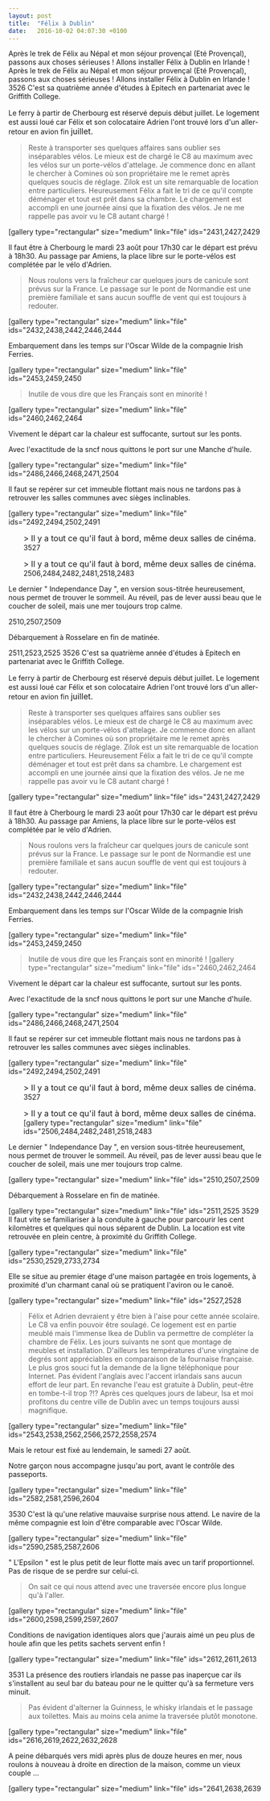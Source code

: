 ```yaml
---
layout: post
title:  "Félix à Dublin"
date:   2016-10-02 04:07:30 +0100
---
```

Après le trek de Félix au Népal et mon séjour provençal (Eté Provençal), passons aux choses sérieuses ! Allons installer Félix à Dublin en Irlande !
Après le trek de Félix au Népal et mon séjour provençal (Eté Provençal), passons aux choses sérieuses ! Allons installer Félix à Dublin en Irlande !
3526
C'est sa quatrième année d'études à Epitech en partenariat avec le Griffith College.

Le ferry à partir de Cherbourg est réservé depuis début juillet.
Le loge<span style="font-size: 12pt;">men</span>t est aussi loué car Félix et son colocataire Adrien l'ont trouvé lors d'un aller-retour en avion fin <span style="font-size: 12pt;">juillet.</span>
> Reste à transporter ses quelques affaires sans oublier ses inséparables vélos.
Le mieux est de chargé le C8 au maximum avec les vélos sur un porte-vélos d'attelage.
Je commence donc en allant le chercher à Comines où son propriétaire me le remet après quelques soucis de réglage.
Zilok est un site remarquable de location entre particuliers.
Heureusement Félix a fait le tri de ce qu'il compte déménager et tout est prêt dans sa chambre.
> Le chargement est accompli en une journée ainsi que la fixation des vélos.
Je ne me rappelle pas avoir vu le C8 autant chargé !

[gallery type="rectangular" size="medium" link="file" ids="2431,2427,2429

Il faut être à Cherbourg le mardi 23 août pour 17h30 car le départ est prévu à 18h30.
Au passage par Amiens, la place libre sur le porte-vélos est complétée par le vélo d'Adrien.
> Nous roulons vers la fraîcheur car quelques jours de canicule sont prévus sur la France.
Le passage sur le pont de Normandie est une première familiale et sans aucun souffle de vent qui est toujours à redouter.

[gallery type="rectangular" size="medium" link="file" ids="2432,2438,2442,2446,2444

Embarquement dans les temps sur l'Oscar Wilde de la compagnie Irish Ferries.

[gallery type="rectangular" size="medium" link="file" ids="2453,2459,2450
<blockquote>Inutile de vous dire que les Français sont en minorité !</blockquote>
[gallery type="rectangular" size="medium" link="file" ids="2460,2462,2464

Vivement le départ car la chaleur est suffocante, surtout sur les ponts.

Avec l'exactitude de la sncf nous quittons le port sur une Manche d'huile.

[gallery type="rectangular" size="medium" link="file" ids="2486,2466,2468,2471,2504

Il faut se repérer sur cet immeuble flottant mais nous ne tardons pas à retrouver les salles communes avec sièges inclinables.

[gallery type="rectangular" size="medium" link="file" ids="2492,2494,2502,2491
<p style="padding-left: 30px;"><span style="font-size: 12pt;">> Il y a tout ce qu'il faut à bord, même deux salles de cinéma.</span>
3527
<p style="padding-left: 30px;"><span style="font-size: 12pt;">> Il y a tout ce qu'il faut à bord, même deux salles de cinéma.</span>
2506,2484,2482,2481,2518,2483

Le dernier " Independance Day ", en version sous-titrée heureusement, nous permet de trouver le sommeil.
Au réveil, pas de lever aussi beau que le coucher de soleil, mais une mer toujours trop calme.

2510,2507,2509

Débarquement à Rosselare en fin de matinée.

2511,2523,2525
3526
C'est sa quatrième année d'études à Epitech en partenariat avec le Griffith College.

Le ferry à partir de Cherbourg est réservé depuis début juillet.
Le loge<span style="font-size: 12pt;">men</span>t est aussi loué car Félix et son colocataire Adrien l'ont trouvé lors d'un aller-retour en avion fin <span style="font-size: 12pt;">juillet.</span>
> Reste à transporter ses quelques affaires sans oublier ses inséparables vélos.
Le mieux est de chargé le C8 au maximum avec les vélos sur un porte-vélos d'attelage.
Je commence donc en allant le chercher à Comines où son propriétaire me le remet après quelques soucis de réglage.
Zilok est un site remarquable de location entre particuliers.
Heureusement Félix a fait le tri de ce qu'il compte déménager et tout est prêt dans sa chambre.
> Le chargement est accompli en une journée ainsi que la fixation des vélos.
Je ne me rappelle pas avoir vu le C8 autant chargé !

[gallery type="rectangular" size="medium" link="file" ids="2431,2427,2429

Il faut être à Cherbourg le mardi 23 août pour 17h30 car le départ est prévu à 18h30.
Au passage par Amiens, la place libre sur le porte-vélos est complétée par le vélo d'Adrien.
> Nous roulons vers la fraîcheur car quelques jours de canicule sont prévus sur la France.
Le passage sur le pont de Normandie est une première familiale et sans aucun souffle de vent qui est toujours à redouter.

[gallery type="rectangular" size="medium" link="file" ids="2432,2438,2442,2446,2444

Embarquement dans les temps sur l'Oscar Wilde de la compagnie Irish Ferries.

[gallery type="rectangular" size="medium" link="file" ids="2453,2459,2450
> Inutile de vous dire que les Français sont en minorité !
[gallery type="rectangular" size="medium" link="file" ids="2460,2462,2464

Vivement le départ car la chaleur est suffocante, surtout sur les ponts.

Avec l'exactitude de la sncf nous quittons le port sur une Manche d'huile.

[gallery type="rectangular" size="medium" link="file" ids="2486,2466,2468,2471,2504

Il faut se repérer sur cet immeuble flottant mais nous ne tardons pas à retrouver les salles communes avec sièges inclinables.

[gallery type="rectangular" size="medium" link="file" ids="2492,2494,2502,2491
<p style="padding-left: 30px;"><span style="font-size: 12pt;">> Il y a tout ce qu'il faut à bord, même deux salles de cinéma.</span>
3527
<p style="padding-left: 30px;"><span style="font-size: 12pt;">> Il y a tout ce qu'il faut à bord, même deux salles de cinéma.</span>
[gallery type="rectangular" size="medium" link="file" ids="2506,2484,2482,2481,2518,2483

Le dernier " Independance Day ", en version sous-titrée heureusement, nous permet de trouver le sommeil.
Au réveil, pas de lever aussi beau que le coucher de soleil, mais une mer toujours trop calme.

[gallery type="rectangular" size="medium" link="file" ids="2510,2507,2509

Débarquement à Rosselare en fin de matinée.

[gallery type="rectangular" size="medium" link="file" ids="2511,2525
3529
Il faut vite se familiariser à la conduite à gauche pour parcourir les cent kilomètres et quelques qui nous séparent de Dublin.
La location est vite retrouvée en plein centre, à proximité du Griffith College.

[gallery type="rectangular" size="medium" link="file" ids="2530,2529,2733,2734

Elle se situe au premier étage d'une maison partagée en trois logements, à proximité d'un charmant canal où se pratiquent l'aviron ou le canoë.

[gallery type="rectangular" size="medium" link="file" ids="2527,2528
> Félix et Adrien devraient y être bien à l'aise pour cette année scolaire.
Le C8 va enfin pouvoir être soulagé.
Ce logement est en partie meublé mais l'immense Ikea de Dublin va permettre de compléter la chambre de Félix.
Les jours suivants ne sont que montage de meubles et installation.
D'ailleurs les températures d'une vingtaine de degrés sont appréciables en comparaison de la fournaise française.
Le plus gros souci fut la demande de la ligne téléphonique pour Internet.
Pas évident l'anglais avec l'accent irlandais sans aucun effort de leur part.
> En revanche l'eau est gratuite à Dublin, peut-être en tombe-t-il trop ?!?
Après ces quelques jours de labeur, Isa et moi profitons du centre ville de Dublin avec un temps toujours aussi magnifique.

[gallery type="rectangular" size="medium" link="file" ids="2543,2538,2562,2566,2572,2558,2574

Mais le retour est fixé au lendemain, le samedi 27 août.

Notre garçon nous accompagne jusqu'au port, avant le contrôle des passeports.

[gallery type="rectangular" size="medium" link="file" ids="2582,2581,2596,2604


3530
C'est là qu'une relative mauvaise surprise nous attend.
Le navire de la même compagnie est loin d'être comparable avec l'Oscar Wilde.

[gallery type="rectangular" size="medium" link="file" ids="2590,2585,2587,2606

" L'Epsilon " est le plus petit de leur flotte mais avec un tarif proportionnel.
Pas de risque de se perdre sur celui-ci.

> On sait ce qui nous attend avec une traversée encore plus longue qu'à l'aller.</strong>

[gallery type="rectangular" size="medium" link="file" ids="2600,2598,2599,2597,2607

Conditions de navigation identiques alors que j'aurais aimé un peu plus de houle afin que les petits sachets servent enfin !

[gallery type="rectangular" size="medium" link="file" ids="2612,2611,2613


3531
La présence des routiers irlandais ne passe pas inaperçue car ils s'installent au seul bar du bateau pour ne le quitter qu'à sa fermeture vers minuit.
> Pas évident d'alterner la Guinness, le whisky irlandais et le passage aux toilettes.
Mais au moins cela anime la traversée plutôt monotone.

[gallery type="rectangular" size="medium" link="file" ids="2616,2619,2622,2632,2628

A peine débarqués vers midi après plus de douze heures en mer, nous roulons à nouveau à droite en direction de la maison, comme un vieux couple ...

[gallery type="rectangular" size="medium" link="file" ids="2641,2638,2639

